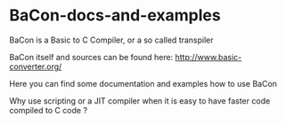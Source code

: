 # BaCon-docs-and-examples
BaCon is a Basic to C Compiler, or a so called transpiler

BaCon itself and sources can be found here:
http://www.basic-converter.org/

Here you can find some documentation and examples how to use BaCon

Why use scripting or a JIT compiler when it is easy to have 
faster code compiled to C code ?
